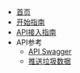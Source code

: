 <!-- docs/_sidebar.md -->

* [首页](/)
* [开始指南](/Get-Start)
* [API接入指南](/API-Access-Guide)
* API参考
    * [API Swagger](https://gcdrp.zhongshihudong.com/swagger ':ignore :target=_blank') 
    * [推送垃圾数据](/APIs/PushGarbageData)
